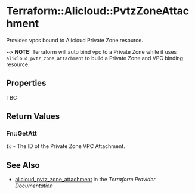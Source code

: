 # Terraform::Alicloud::PvtzZoneAttachment

Provides vpcs bound to Alicloud Private Zone resource.

~> **NOTE:** Terraform will auto bind vpc to a Private Zone while it uses `alicloud_pvtz_zone_attachment` to build a Private Zone and VPC binding resource.

## Properties

TBC

## Return Values

### Fn::GetAtt

`Id` - The ID of the Private Zone VPC Attachment.

## See Also

* [alicloud_pvtz_zone_attachment](https://www.terraform.io/docs/providers/alicloud/r/pvtz_zone_attachment.html) in the _Terraform Provider Documentation_